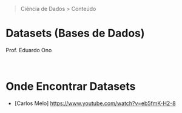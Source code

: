 > Ciência de Dados > Conteúdo

# Datasets (Bases de Dados)

Prof. Eduardo Ono

<br>

# Onde Encontrar Datasets

* [Carlos Melo] https://www.youtube.com/watch?v=eb5fmK-H2-8

<br>
